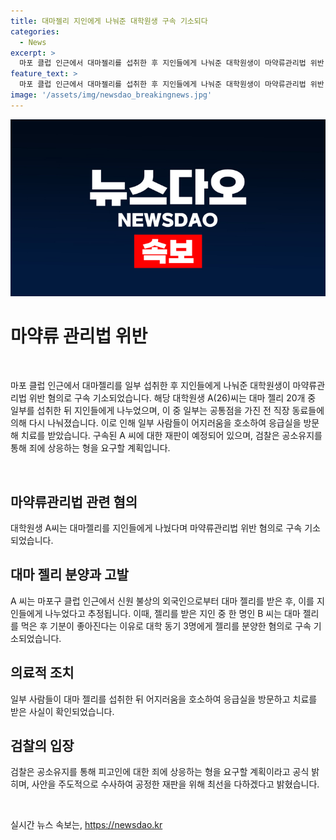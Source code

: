 ```yaml
---
title: 대마젤리 지인에게 나눠준 대학원생 구속 기소되다
categories:
  - News
excerpt: >
  마포 클럽 인근에서 대마젤리를 섭취한 후 지인들에게 나눠준 대학원생이 마약류관리법 위반 혐의로 구속기소됐다. A씨는 외국인으로부터 받은 대마 젤리를 공동 취향의 지인들에게 전달한 것으로 조사됐으며, 그 중 한 명인 B씨는 다시 3명에게 나눠줘 혐의로 구속 기소된 바 있다. 대마 젤리를 섭취한 2명은 어지러움을 호소하며 병원으로 이송돼 치료를 받았다. 검찰은 형사 처벌을 강조하며 사안을 추궁할 예정이다.
feature_text: >
  마포 클럽 인근에서 대마젤리를 섭취한 후 지인들에게 나눠준 대학원생이 마약류관리법 위반 혐의로 구속기소됐다. A씨는 외국인으로부터 받은 대마 젤리를 공동 취향의 지인들에게 전달한 것으로 조사됐으며, 그 중 한 명인 B씨는 다시 3명에게 나눠줘 혐의로 구속 기소된 바 있다. 대마 젤리를 섭취한 2명은 어지러움을 호소하며 병원으로 이송돼 치료를 받았다. 검찰은 형사 처벌을 강조하며 사안을 추궁할 예정이다.
image: '/assets/img/newsdao_breakingnews.jpg'
---
```


<p><img src="/assets/img/newsdao_breakingnews.jpg" alt="flaretime 속보" /></p>

<h1 data-ke-size="size26"><b>마약류 관리법 위반</b></h1>

<p data-ke-size="size16">&nbsp;</p>

<p data-ke-size="size16">마포 클럽 인근에서 대마젤리를 일부 섭취한 후 지인들에게 나눠준 대학원생이 마약류관리법 위반 혐의로 구속 기소되었습니다. 해당 대학원생 A(26)씨는 대마 젤리 20개 중 일부를 섭취한 뒤 지인들에게 나누었으며, 이 중 일부는 공통점을 가진 전 직장 동료들에 의해 다시 나눠졌습니다. 이로 인해 일부 사람들이 어지러움을 호소하여 응급실을 방문해 치료를 받았습니다. 구속된 A 씨에 대한 재판이 예정되어 있으며, 검찰은 공소유지를 통해 죄에 상응하는 형을 요구할 계획입니다.</p>

<p data-ke-size="size16">&nbsp;</p>

<h2 data-ke-size="size26">마약류관리법 관련 혐의</h2>

<p data-ke-size="size16">대학원생 A씨는 대마젤리를 지인들에게 나눴다며 마약류관리법 위반 혐의로 구속 기소되었습니다.</p>

<h2 data-ke-size="size26">대마 젤리 분양과 고발</h2>

<p data-ke-size="size16">A 씨는 마포구 클럽 인근에서 신원 불상의 외국인으로부터 대마 젤리를 받은 후, 이를 지인들에게 나누었다고 추정됩니다. 이때, 젤리를 받은 지인 중 한 명인 B 씨는 대마 젤리를 먹은 후 기분이 좋아진다는 이유로 대학 동기 3명에게 젤리를 분양한 혐의로 구속 기소되었습니다.</p>

<h2 data-ke-size="size26">의료적 조치</h2>

<p data-ke-size="size16">일부 사람들이 대마 젤리를 섭취한 뒤 어지러움을 호소하여 응급실을 방문하고 치료를 받은 사실이 확인되었습니다.</p>

<h2 data-ke-size="size26">검찰의 입장</h2>

<p data-ke-size="size16">검찰은 공소유지를 통해 피고인에 대한 죄에 상응하는 형을 요구할 계획이라고 공식 밝히며, 사안을 주도적으로 수사하여 공정한 재판을 위해 최선을 다하겠다고 밝혔습니다.</p>

<p data-ke-size="size16">&nbsp;</p>
실시간 뉴스 속보는, <a href="https://newsdao.kr" rel="dofollow">https://newsdao.kr</a>


